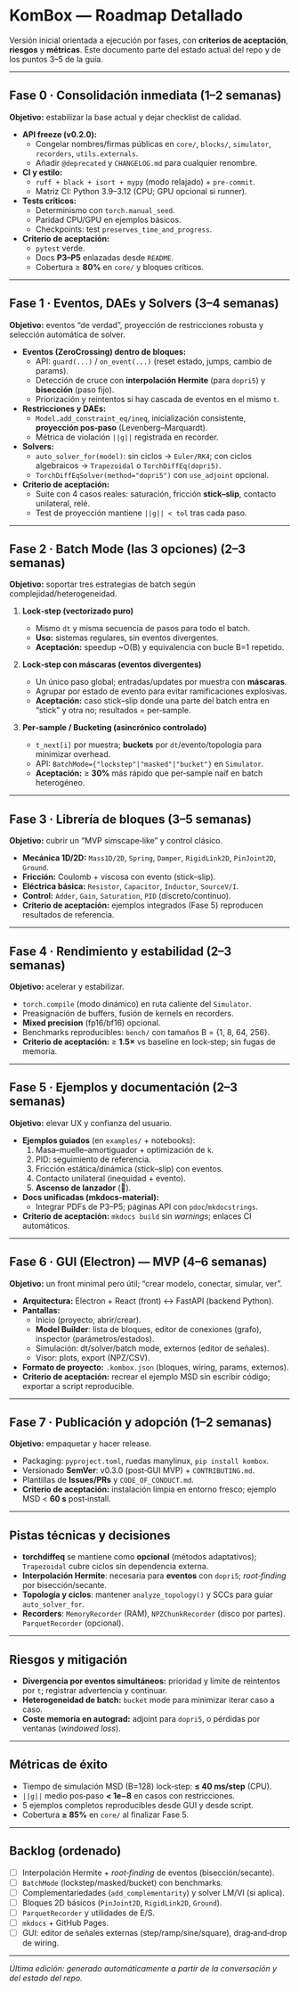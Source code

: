 # KomBox — Roadmap Detallado

Versión inicial orientada a ejecución por fases, con **criterios de aceptación**, **riesgos** y **métricas**. Este documento parte del estado actual del repo y de los puntos 3–5 de la guía.

---

## Fase 0 · Consolidación inmediata (1–2 semanas)
**Objetivo:** estabilizar la base actual y dejar checklist de calidad.

- **API freeze (v0.2.0):**
  - Congelar nombres/firmas públicas en `core/`, `blocks/`, `simulator`, `recorders`, `utils.externals`.
  - Añadir `@deprecated` y `CHANGELOG.md` para cualquier renombre.
- **CI y estilo:**
  - `ruff + black + isort + mypy` (modo relajado) + `pre-commit`.
  - Matriz CI: Python 3.9–3.12 (CPU; GPU opcional si runner).
- **Tests críticos:**
  - Determinismo con `torch.manual_seed`.
  - Paridad CPU/GPU en ejemplos básicos.
  - Checkpoints: test `preserves_time_and_progress`.
- **Criterio de aceptación:**
  - `pytest` verde.
  - Docs **P3–P5** enlazadas desde `README`.
  - Cobertura ≥ **80%** en `core/` y bloques críticos.

---

## Fase 1 · Eventos, DAEs y Solvers (3–4 semanas)
**Objetivo:** eventos “de verdad”, proyección de restricciones robusta y selección automática de solver.

- **Eventos (ZeroCrossing) dentro de bloques:**
  - API: `guard(...)` / `on_event(...)` (reset estado, jumps, cambio de params).
  - Detección de cruce con **interpolación Hermite** (para `dopri5`) y **bisección** (paso fijo).
  - Priorización y reintentos si hay cascada de eventos en el mismo `t`.
- **Restricciones y DAEs:**
  - `Model.add_constraint_eq/ineq`, inicialización consistente, **proyección pos‑paso** (Levenberg–Marquardt).
  - Métrica de violación `||g||` registrada en recorder.
- **Solvers:**
  - `auto_solver_for(model)`: sin ciclos → `Euler/RK4`; con ciclos algebraicos → `Trapezoidal` o `TorchDiffEq(dopri5)`.
  - `TorchDiffEqSolver(method="dopri5")` con `use_adjoint` opcional.
- **Criterio de aceptación:**
  - Suite con 4 casos reales: saturación, fricción **stick–slip**, contacto unilateral, relé.
  - Test de proyección mantiene `||g|| < tol` tras cada paso.

---

## Fase 2 · Batch Mode (las 3 opciones) (2–3 semanas)
**Objetivo:** soportar tres estrategias de batch según complejidad/heterogeneidad.

1) **Lock‑step (vectorizado puro)**  
   - Mismo `dt` y misma secuencia de pasos para todo el batch.  
   - **Uso:** sistemas regulares, sin eventos divergentes.  
   - **Aceptación:** speedup ~O(B) y equivalencia con bucle B=1 repetido.

2) **Lock‑step con máscaras (eventos divergentes)**  
   - Un único paso global; entradas/updates por muestra con **máscaras**.  
   - Agrupar por estado de evento para evitar ramificaciones explosivas.  
   - **Aceptación:** caso stick–slip donde una parte del batch entra en “stick” y otra no; resultados = per‑sample.

3) **Per‑sample / Bucketing (asincrónico controlado)**  
   - `t_next[i]` por muestra; **buckets** por `dt`/evento/topología para minimizar overhead.  
   - API: `BatchMode={"lockstep"|"masked"|"bucket"}` en `Simulator`.  
   - **Aceptación:** ≥ **30%** más rápido que per‑sample naíf en batch heterogéneo.

---

## Fase 3 · Librería de bloques (3–5 semanas)
**Objetivo:** cubrir un “MVP simscape‑like” y control clásico.

- **Mecánica 1D/2D:** `Mass1D/2D`, `Spring`, `Damper`, `RigidLink2D`, `PinJoint2D`, `Ground`.
- **Fricción:** Coulomb + viscosa con evento (stick–slip).
- **Eléctrica básica:** `Resistor`, `Capacitor`, `Inductor`, `SourceV/I`.
- **Control:** `Adder`, `Gain`, `Saturation`, `PID` (discreto/continuo).
- **Criterio de aceptación:** ejemplos integrados (Fase 5) reproducen resultados de referencia.

---

## Fase 4 · Rendimiento y estabilidad (2–3 semanas)
**Objetivo:** acelerar y estabilizar.

- `torch.compile` (modo dinámico) en ruta caliente del `Simulator`.
- Preasignación de buffers, fusión de kernels en recorders.
- **Mixed precision** (fp16/bf16) opcional.
- Benchmarks reproducibles: `bench/` con tamaños B = {1, 8, 64, 256}.
- **Criterio de aceptación:** ≥ **1.5×** vs baseline en lock‑step; sin fugas de memoria.

---

## Fase 5 · Ejemplos y documentación (2–3 semanas)
**Objetivo:** elevar UX y confianza del usuario.

- **Ejemplos guiados** (en `examples/` + notebooks):
  1. Masa–muelle–amortiguador + optimización de `k`.
  2. PID: seguimiento de referencia.
  3. Fricción estática/dinámica (stick–slip) con eventos.
  4. Contacto unilateral (inequidad + evento).
  5. **Ascenso de lanzador** (🚀).
- **Docs unificadas (mkdocs‑material):**
  - Integrar PDFs de P3–P5; páginas API con `pdoc`/`mkdocstrings`.
- **Criterio de aceptación:** `mkdocs build` sin *warnings*; enlaces CI automáticos.

---

## Fase 6 · GUI (Electron) — MVP (4–6 semanas)
**Objetivo:** un front minimal pero útil; “crear modelo, conectar, simular, ver”.

- **Arquitectura:** Electron + React (front) ↔ FastAPI (backend Python).
- **Pantallas:**
  - Inicio (proyecto, abrir/crear).
  - **Model Builder**: lista de bloques, editor de conexiones (grafo), inspector (parámetros/estados).
  - Simulación: dt/solver/batch mode, externos (editor de señales).
  - Visor: plots, export (NPZ/CSV).
- **Formato de proyecto:** `.kombox.json` (bloques, wiring, params, externos).
- **Criterio de aceptación:** recrear el ejemplo MSD sin escribir código; exportar a script reproducible.

---

## Fase 7 · Publicación y adopción (1–2 semanas)
**Objetivo:** empaquetar y hacer release.

- Packaging: `pyproject.toml`, ruedas manylinux, `pip install kombox`.
- Versionado **SemVer**: v0.3.0 (post‑GUI MVP) + `CONTRIBUTING.md`.
- Plantillas de **Issues/PRs** y `CODE_OF_CONDUCT.md`.
- **Criterio de aceptación:** instalación limpia en entorno fresco; ejemplo MSD < **60 s** post‑install.

---

## Pistas técnicas y decisiones
- **torchdiffeq** se mantiene como **opcional** (métodos adaptativos); `Trapezoidal` cubre ciclos sin dependencia externa.
- **Interpolación Hermite**: necesaria para **eventos** con `dopri5`; *root‑finding* por bisección/secante.
- **Topología y ciclos**: mantener `analyze_topology()` y SCCs para guiar `auto_solver_for`.
- **Recorders**: `MemoryRecorder` (RAM), `NPZChunkRecorder` (disco por partes). `ParquetRecorder` (opcional).

---

## Riesgos y mitigación
- **Divergencia por eventos simultáneos:** prioridad y límite de reintentos por `t`; registrar advertencia y continuar.
- **Heterogeneidad de batch:** `bucket` mode para minimizar iterar caso a caso.
- **Coste memoria en autograd:** adjoint para `dopri5`, o pérdidas por ventanas (*windowed loss*).

---

## Métricas de éxito
- Tiempo de simulación MSD (B=128) lock‑step: **≤ 40 ms/step** (CPU).
- `||g||` medio pos‑paso **< 1e−8** en casos con restricciones.
- 5 ejemplos completos reproducibles desde GUI y desde script.
- Cobertura **≥ 85%** en `core/` al finalizar Fase 5.

---

## Backlog (ordenado)
- [ ] Interpolación Hermite + *root‑finding* de eventos (bisección/secante).
- [ ] `BatchMode` (lockstep/masked/bucket) con benchmarks.
- [ ] Complementariedades (`add_complementarity`) y solver LM/VI (si aplica).
- [ ] Bloques 2D básicos (`PinJoint2D`, `RigidLink2D`, `Ground`).
- [ ] `ParquetRecorder` y utilidades de E/S.
- [ ] `mkdocs` + GitHub Pages.
- [ ] GUI: editor de señales externas (step/ramp/sine/square), drag‑and‑drop de wiring.

---

_Última edición: generado automáticamente a partir de la conversación y del estado del repo._
